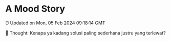 # A Mood Story

⏰ Updated on Mon, 05 Feb 2024 09:18:14 GMT

💭 Thought: Kenapa ya kadang solusi paling sederhana justru yang terlewat?

